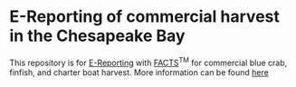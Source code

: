 # E-Reporting of commercial harvest in the Chesapeake Bay
This repository is for [E-Reporting](https://github.com/kaycole/ORP/tree/master/Ereporting) with [FACTS](https://www.fisheryfacts.com/)<sup>TM</sup> for commercial blue crab, finfish, and charter boat harvest. More information can be found [here](https://oysterrecovery.org/ereporting/)   
